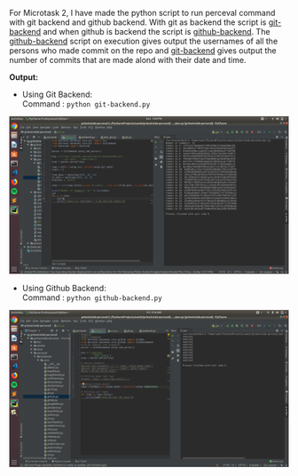 
For Microtask 2, I have made the python script to run perceval command with git backend and github backend. With git as backend the script is [git-backend](git-backend.py) and when github is backend the script is [github-backend](github-backend.py). The [github-backend](github-backend.py) script on execution gives output the usernames of all the persons who made commit on the repo and [git-backend](git-backend.py) gives output the number of commits that are made alond with their date and time.
<br />

**Output:** <br />
* Using Git Backend:<br />
  Command : ```python git-backend.py```

![git-backend](img1.png)
<br />

* Using Github Backend: <br />
  Command : ```python github-backend.py```

![github-backend](img2.png)

<br />

